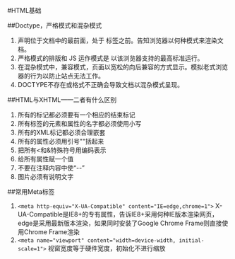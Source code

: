 #HTML基础


##Doctype，严格模式和混杂模式
1. <!DOCTYPE> 声明位于文档中的最前面，处于 <html> 标签之前。告知浏览器以何种模式来渲染文档。
2. 严格模式的排版和 JS 运作模式是 以该浏览器支持的最高标准运行。
3. 在混杂模式中，兼容模式，页面以宽松的向后兼容的方式显示。模拟老式浏览器的行为以防止站点无法工作。
4. DOCTYPE不存在或格式不正确会导致文档以混杂模式呈现。

##HTML与XHTML——二者有什么区别
1. 所有的标记都必须要有一个相应的结束标记
2. 所有标签的元素和属性的名字都必须使用小写
3. 所有的XML标记都必须合理嵌套
4. 所有的属性必须用引号""括起来
5. 把所有<和&特殊符号用编码表示
6. 给所有属性赋一个值
7. 不要在注释内容中使“--”
8. 图片必须有说明文字


##常用Meta标签
1. `<meta http-equiv="X-UA-Compatible" content="IE=edge,chrome=1">` 
X-UA-Compatible是IE8+的专有属性，告诉IE8+采用何种IE版本渲染网页，edge是采用最新版本渲染，如果同时安装了Google Chrome Frame则直接使用Chrome Frame渲染
2. `<meta name="viewport" content="width=device-width, initial-scale=1">` 
视窗宽度等于硬件宽度，初始化不进行缩放
